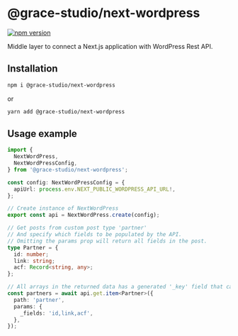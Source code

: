 # @grace-studio/next-wordpress

[![npm version](https://badge.fury.io/js/@grace-studio%2Fnext-wordpress.svg)](https://badge.fury.io/js/@grace-studio%2Fnext-wordpress)

Middle layer to connect a Next.js application with WordPress Rest API.

## Installation

```bash
npm i @grace-studio/next-wordpress
```

or

```bash
yarn add @grace-studio/next-wordpress
```

## Usage example

```ts
import {
  NextWordPress,
  NextWordPressConfig,
} from '@grace-studio/next-wordpress';

const config: NextWordPressConfig = {
  apiUrl: process.env.NEXT_PUBLIC_WORDPRESS_API_URL!,
};

// Create instance of NextWordPress
export const api = NextWordPress.create(config);

// Get posts from custom post type 'partner'
// And specify which fields to be populated by the API.
// Omitting the params prop will return all fields in the post.
type Partner = {
  id: number;
  link: string;
  acf: Record<string, any>;
};

// All arrays in the returned data has a generated '_key' field that can be used for the 'key' value in React loops in rendering.
const partners = await api.get.item<Partner>({
  path: 'partner',
  params: {
    _fields: 'id,link,acf',
  },
});
```

